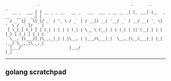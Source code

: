 	              _                                        _       _                     _ 
	   __ _  ___ | | __ _ _ __   __ _   ___  ___ _ __ __ _| |_ ___| |__  _ __   __ _  __| |
	  / _` |/ _ \| |/ _` | '_ \ / _` | / __|/ __| '__/ _` | __/ __| '_ \| '_ \ / _` |/ _` |
	 | (_| | (_) | | (_| | | | | (_| | \__ \ (__| | | (_| | || (__| | | | |_) | (_| | (_| |
	  \__, |\___/|_|\__,_|_| |_|\__, | |___/\___|_|  \__,_|\__\___|_| |_| .__/ \__,_|\__,_|
	  |___/                     |___/                                   |_|                

----------
## golang scratchpad ##